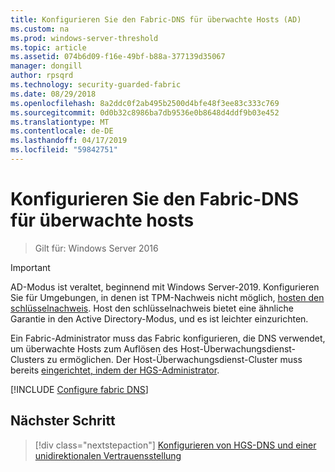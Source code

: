 ```yaml
---
title: Konfigurieren Sie den Fabric-DNS für überwachte Hosts (AD)
ms.custom: na
ms.prod: windows-server-threshold
ms.topic: article
ms.assetid: 074b6d09-f16e-49bf-b88a-377139d35067
manager: dongill
author: rpsqrd
ms.technology: security-guarded-fabric
ms.date: 08/29/2018
ms.openlocfilehash: 8a2ddc0f2ab495b2500d4bfe48f3ee83c333c769
ms.sourcegitcommit: 0d0b32c8986ba7db9536e0b8648d4ddf9b03e452
ms.translationtype: MT
ms.contentlocale: de-DE
ms.lasthandoff: 04/17/2019
ms.locfileid: "59842751"
---
```

# <a name="configure-the-fabric-dns-for-guarded-hosts"></a>Konfigurieren Sie den Fabric-DNS für überwachte hosts

>Gilt für: Windows Server 2016


>[!IMPORTANT]
>AD-Modus ist veraltet, beginnend mit Windows Server-2019. Konfigurieren Sie für Umgebungen, in denen ist TPM-Nachweis nicht möglich, [hosten den schlüsselnachweis](guarded-fabric-initialize-hgs-key-mode.md). Host den schlüsselnachweis bietet eine ähnliche Garantie in den Active Directory-Modus, und es ist leichter einzurichten. 

Ein Fabric-Administrator muss das Fabric konfigurieren, die DNS verwendet, um überwachte Hosts zum Auflösen des Host-Überwachungsdienst-Clusters zu ermöglichen. Der Host-Überwachungsdienst-Cluster muss bereits [eingerichtet, indem der HGS-Administrator](/WindowsServerDocs/virtualization/guarded-fabric-shielded-vm/guarded-fabric-setting-up-the-host-guardian-service-hgs.md).



[!INCLUDE [Configure fabric DNS](../../../includes/guarded-fabric-configure-fabric-dns.md)] 


## <a name="next-step"></a>Nächster Schritt

>[!div class="nextstepaction"]
[Konfigurieren von HGS-DNS und einer unidirektionalen Vertrauensstellung](guarded-fabric-configure-dns-forwarding-and-trust.md)
